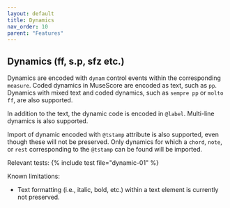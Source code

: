 ```yaml
---
layout: default
title: Dynamics
nav_order: 10
parent: "Features"
---
```


## Dynamics (ff, s.p, sfz etc.)

Dynamics are encoded with `dynam` control events within the corresponding `measure`. Coded dynamics in MuseScore are encoded as text, such as `pp`. Dynamics with mixed text and coded dynamics, such as `sempre pp` or `molto ff`, are also supported. 

In addition to the text, the dynamic code is encoded in `@label`. Multi-line dynamics is also supported.

Import of dynamic encoded with `@tstamp` attribute is also supported, even though these will not be preserved. Only dynamics for which a `chord`, `note`, or `rest` corresponding to the `@tstamp` can be found will be imported.

Relevant tests:
{% include test file="dynamic-01" %}

Known limitations:
* Text formatting (i.e., italic, bold, etc.) within a text element is currently not preserved.